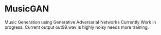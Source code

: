 # MusicGAN
Music Generation using Generative Adversarial Networks
Currently Work in progress.
Current output out99.wav is highly noisy needs more training.